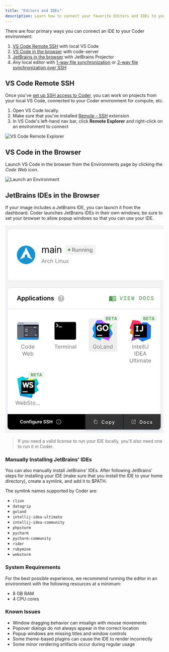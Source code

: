 ```yaml
---
title: "Editors and IDEs"
description: Learn how to connect your favorite Editors and IDEs to your remote environment.
---
```


There are four primary ways you can connect an IDE to your Coder environment:

1. [VS Code Remote SSH](#vs-code-remote-ssh) with local VS Code
1. [VS Code in the browser](#vs-code-in-the-browser) with code-server
1. [JetBrains in the browser](##jetbrains-ides-in-the-browser) with JetBrains
   Projector
1. _Any_ local editor with [1-way file
   synchronization](../cli/file-sync.md#one-way-file-sync) or [2-way file
   synchronization over SSH](../cli/file-sync.md#two-way-file-sync)

## VS Code Remote SSH

Once you've [set up SSH access to Coder](./ssh.md), you can work on projects
from your local VS Code, connected to your Coder environment for compute, etc.

1. Open VS Code locally.
1. Make sure that you've installed [Remote -
   SSH](https://marketplace.visualstudio.com/items?itemName=ms-vscode-remote.remote-ssh)
   extension
1. In VS Code's left-hand nav bar, click **Remote Explorer** and right-click on
   an environment to connect

![VS Code Remote Explorer](../assets/vscode-remote-ssh-panel.png)

## VS Code in the Browser

Launch VS Code in the browser from the Environments page by clicking the _Code
Web_ icon.

![Launch an Environment](../assets/launch-env.png)

## JetBrains IDEs in the Browser

If your image includes a JetBrains IDE, you can launch it from the dashboard.
Coder launches JetBrains IDEs in their own windows; be sure to set your browser
to allow popup windows so that you can use your IDE.

![JetBrains Logos](../assets/jetbrains-launcher-icons.png)

> If you need a valid license to run your IDE locally, you'll also need one to
> run it in Coder.

### Manually Installing JetBrains' IDEs

You can also manually install JetBrains' IDEs. After following JetBrains' steps
for installing your IDE (make sure that you install the IDE to your home
directory), create a symlink, and add it to $PATH.

The symlink names supported by Coder are:

- `clion`
- `datagrip`
- `goland`
- `intellij-idea-ultimate`
- `intellij-idea-community`
- `phpstorm`
- `pycharm`
- `pycharm-community`
- `rider`
- `rubymine`
- `webstorm`

### System Requirements

For the best possible experience, we recommend running the editor in an
environment with the following resources at a minimum:

- 8 GB RAM
- 4 CPU cores

### Known Issues

- Window dragging behavior can misalign with mouse movements
- Popover dialogs do not always appear in the correct location
- Popup windows are missing titles and window controls
- Some theme-based plugins can cause the IDE to render incorrectly
- Some minor rendering artifacts occur during regular usage
